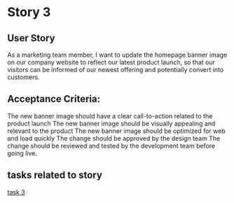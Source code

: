 <!-- Remove the "Story 3 Title to fit the format"-->
# Story 3

## User Story
As a marketing team member, I want to update the homepage banner image on our company website to reflect our latest product launch, so that our visitors can be informed of our newest offering and potentially convert into customers.

## Acceptance Criteria:

The new banner image should have a clear call-to-action related to the product launch
The new banner image should be visually appealing and relevant to the product
The new banner image should be optimized for web and load quickly
The change should be approved by the design team
The change should be reviewed and tested by the development team before going live.

## tasks related to story
[task 3](tasks/task3.md)
